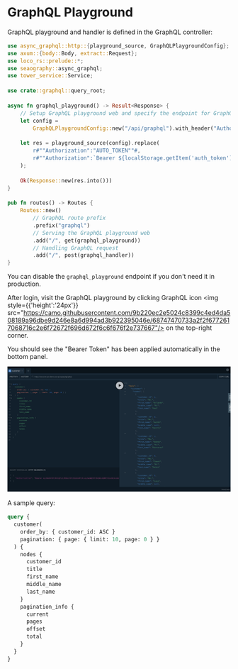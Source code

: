 # GraphQL Playground

GraphQL playground and handler is defined in the GraphQL controller:

```rust title=src/controllers/graphql.rs
use async_graphql::http::{playground_source, GraphQLPlaygroundConfig};
use axum::{body::Body, extract::Request};
use loco_rs::prelude::*;
use seaography::async_graphql;
use tower_service::Service;

use crate::graphql::query_root;

async fn graphql_playground() -> Result<Response> {
    // Setup GraphQL playground web and specify the endpoint for GraphQL resolver
    let config =
        GraphQLPlaygroundConfig::new("/api/graphql").with_header("Authorization", "AUTO_TOKEN");

    let res = playground_source(config).replace(
        r#""Authorization":"AUTO_TOKEN""#,
        r#""Authorization":`Bearer ${localStorage.getItem('auth_token')}`"#,
    );

    Ok(Response::new(res.into()))
}

pub fn routes() -> Routes {
    Routes::new()
        // GraphQL route prefix
        .prefix("graphql")
        // Serving the GraphQL playground web
        .add("/", get(graphql_playground))
        // Handling GraphQL request
        .add("/", post(graphql_handler))
}
```

You can disable the `graphql_playground` endpoint if you don't need it in production.

After login, visit the GraphQL playground by clicking GraphQL icon <img style={{'height':'24px'}} src="https://camo.githubusercontent.com/9b220ec2e5024c8399c4ed4da508189a96dbe9d246e8a6d994ad3b922395046e/68747470733a2f2f6772617068716c2e6f72672f696d672f6c6f676f2e737667"/> on the top-right corner.

You should see the "Bearer Token" has been applied automatically in the bottom panel.

![](../../static/img/GraphQL-playground.png)

A sample query:

```graphql
query {
  customer(
    order_by: { customer_id: ASC }
    pagination: { page: { limit: 10, page: 0 } }
  ) {
    nodes {
      customer_id
      title
      first_name
      middle_name
      last_name
    }
    pagination_info {
      current
      pages
      offset
      total
    }
  }
}
```
